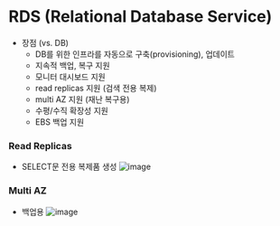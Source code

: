 # RDS (Relational Database Service)
- 장점 (vs. DB)
    - DB를 위한 인프라를 자동으로 구축(provisioning), 업데이트
    - 지속적 백업, 복구 지원
    - 모니터 대시보드 지원
    - read replicas 지원 (검색 전용 복제)
    - multi AZ 지원 (재난 복구용)
    - 수평/수직 확장성 지원
    - EBS 백업 지원

### Read Replicas

- SELECT문 전용 복제품 생성
    ![image](https://github.com/hana2set/study/assets/97689567/432b1763-7435-4caf-9f39-69cac1635207)

### Multi AZ

- 백업용
    ![image](https://github.com/hana2set/study/assets/97689567/e8d7ff3a-9043-41a3-85eb-8a0341d064ff)